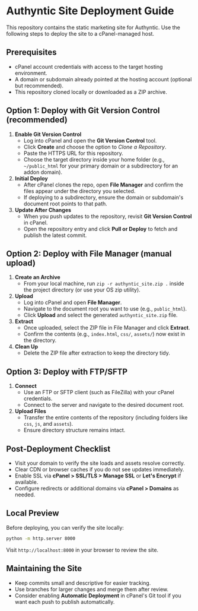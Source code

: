 # Authyntic Site Deployment Guide

This repository contains the static marketing site for Authyntic. Use the following steps to deploy the site to a cPanel-managed host.

## Prerequisites
- cPanel account credentials with access to the target hosting environment.
- A domain or subdomain already pointed at the hosting account (optional but recommended).
- This repository cloned locally or downloaded as a ZIP archive.

## Option 1: Deploy with Git Version Control (recommended)
1. **Enable Git Version Control**
   - Log into cPanel and open the **Git Version Control** tool.
   - Click **Create** and choose the option to *Clone a Repository*.
   - Paste the HTTPS URL for this repository.
   - Choose the target directory inside your home folder (e.g., `~/public_html` for your primary domain or a subdirectory for an addon domain).
2. **Initial Deploy**
   - After cPanel clones the repo, open **File Manager** and confirm the files appear under the directory you selected.
   - If deploying to a subdirectory, ensure the domain or subdomain's document root points to that path.
3. **Update After Changes**
   - When you push updates to the repository, revisit **Git Version Control** in cPanel.
   - Open the repository entry and click **Pull or Deploy** to fetch and publish the latest commit.

## Option 2: Deploy with File Manager (manual upload)
1. **Create an Archive**
   - From your local machine, run `zip -r authyntic_site.zip .` inside the project directory (or use your OS zip utility).
2. **Upload**
   - Log into cPanel and open **File Manager**.
   - Navigate to the document root you want to use (e.g., `public_html`).
   - Click **Upload** and select the generated `authyntic_site.zip` file.
3. **Extract**
   - Once uploaded, select the ZIP file in File Manager and click **Extract**.
   - Confirm the contents (e.g., `index.html`, `css/`, `assets/`) now exist in the directory.
4. **Clean Up**
   - Delete the ZIP file after extraction to keep the directory tidy.

## Option 3: Deploy with FTP/SFTP
1. **Connect**
   - Use an FTP or SFTP client (such as FileZilla) with your cPanel credentials.
   - Connect to the server and navigate to the desired document root.
2. **Upload Files**
   - Transfer the entire contents of the repository (including folders like `css`, `js`, and `assets`).
   - Ensure directory structure remains intact.

## Post-Deployment Checklist
- Visit your domain to verify the site loads and assets resolve correctly.
- Clear CDN or browser caches if you do not see updates immediately.
- Enable SSL via **cPanel > SSL/TLS > Manage SSL** or **Let's Encrypt** if available.
- Configure redirects or additional domains via **cPanel > Domains** as needed.

## Local Preview
Before deploying, you can verify the site locally:
```bash
python -m http.server 8000
```
Visit `http://localhost:8000` in your browser to review the site.

## Maintaining the Site
- Keep commits small and descriptive for easier tracking.
- Use branches for larger changes and merge them after review.
- Consider enabling **Automatic Deployment** in cPanel's Git tool if you want each push to publish automatically.

